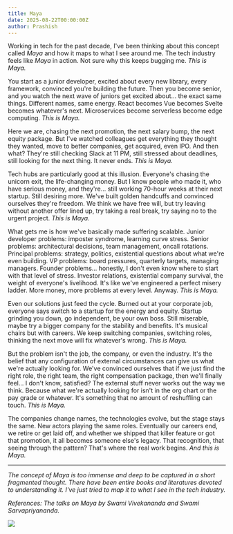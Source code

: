```yaml
---
title: Maya
date: 2025-08-22T00:00:00Z
author: Prashish
---
```


Working in tech for the past decade, I've been thinking about this concept called _Maya_ and how it maps to what I see around me. The tech industry feels like _Maya_ in action. Not sure why this keeps bugging me. _This is Maya._

You start as a junior developer, excited about every new library, every framework, convinced you're building the future. Then you become senior, and you watch the next wave of juniors get excited about... the exact same things. Different names, same energy. React becomes Vue becomes Svelte becomes whatever's next. Microservices become serverless become edge computing. _This is Maya._

Here we are, chasing the next promotion, the next salary bump, the next equity package. But I've watched colleagues get everything they thought they wanted, move to better companies, get acquired, even IPO. And then what? They're still checking Slack at 11 PM, still stressed about deadlines, still looking for the next thing. It never ends. _This is Maya._

Tech hubs are particularly good at this illusion. Everyone's chasing the unicorn exit, the life-changing money. But I know people who made it, who have serious money, and they're... still working 70-hour weeks at their next startup. Still desiring more. We've built golden handcuffs and convinced ourselves they're freedom. We think we have free will, but try leaving without another offer lined up, try taking a real break, try saying no to the urgent project. _This is Maya._

What gets me is how we've basically made suffering scalable. Junior developer problems: imposter syndrome, learning curve stress. Senior problems: architectural decisions, team management, oncall rotations. Principal problems: strategy, politics, existential questions about what we're even building. VP problems: board pressures, quarterly targets, managing managers. Founder problems... honestly, I don't even know where to start with that level of stress. Investor relations, existential company survival, the weight of everyone's livelihood. It's like we've engineered a perfect misery ladder. More money, more problems at every level. Anyway. _This is Maya._

Even our solutions just feed the cycle. Burned out at your corporate job, everyone says switch to a startup for the energy and equity. Startup grinding you down, go independent, be your own boss. Still miserable, maybe try a bigger company for the stability and benefits. It's musical chairs but with careers. We keep switching companies, switching roles, thinking the next move will fix whatever's wrong. _This is Maya._

But the problem isn't the job, the company, or even the industry. It's the belief that any configuration of external circumstances can give us what we're actually looking for. We've convinced ourselves that if we just find the right role, the right team, the right compensation package, then we'll finally feel... I don't know, satisfied? The external stuff never works out the way we think. Because what we're actually looking for isn't in the org chart or the pay grade or whatever. It's something that no amount of reshuffling can touch. _This is Maya._

The companies change names, the technologies evolve, but the stage stays the same. New actors playing the same roles. Eventually our careers end, we retire or get laid off, and whether we shipped that killer feature or got that promotion, it all becomes someone else's legacy. That recognition, that seeing through the pattern? That's where the real work begins. _And this is Maya._

---
_The concept of Maya is too immense and deep to be captured in a short fragmented thought. There have been entire books and literatures devoted to understanding it. I've just tried to map it to what I see in the tech industry._

_References: The talks on Maya by Swami Vivekananda and Swami Sarvapriyananda._

<div class="image-wrapper" style="margin: 12px auto;"><img src="/img/engineering-team.jpg"></div>

